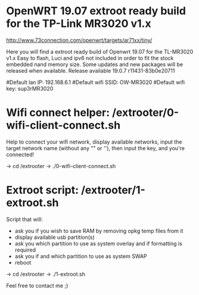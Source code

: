 # OpenWRT 19.07 extroot ready build for the TP-Link MR3020 v1.x

http://www.73connection.com/openwrt/targets/ar71xx/tiny/

Here you will find a extroot ready build of Openwrt 19.07 for the TL-MR3020 v1.x
Easy to flash, Luci and ipv6 not included in order to fit the stock embedded nand memory size.
Some updates and new packages will be released when available.
Release available 19.0.7 r11431-83b0e20711

#Default lan IP: 192.168.6.1
#Default wifi SSID: OW-MR3020
#Default wifi key: sup3rMR3020


# Wifi connect helper: /extrooter/0-wifi-client-connect.sh
Help to connect your wifi network, display available networks, input the target network name (without any "" or ''), then input the key, and you're connected!

-> cd /extrooter
-> ./0-wifi-client-connect.sh

# Extroot script: /extrooter/1-extroot.sh
Script that will:
- ask you if you wish to save RAM by removing opkg temp files from it
- display available usb partition(s)
- ask you which partition to use as system overlay and if formatting is required
- ask you if and which partition to use as system SWAP
- reboot

-> cd /extrooter
-> ./1-extroot.sh

Feel free to contact me ;)
